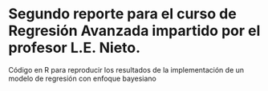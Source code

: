 # Segundo reporte para el curso de Regresión Avanzada impartido por el profesor L.E. Nieto.
Código en R para reproducir los resultados de la implementación de un modelo de regresión con enfoque bayesiano
